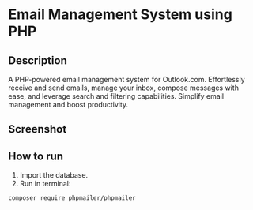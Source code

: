 # Email Management System using PHP

## Description
A PHP-powered email management system for Outlook.com. Effortlessly receive and send emails, manage your inbox, compose messages with ease, and leverage search and filtering capabilities. Simplify email management and boost productivity.

##  Screenshot

## How to run
1.  Import the database.
2.  Run in terminal:
```sh
composer require phpmailer/phpmailer
```
